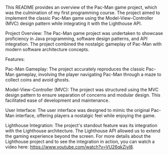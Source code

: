 This README provides an overview of the Pac-Man game project, which was the culmination of my first programming course.
The project aimed to implement the classic Pac-Man game using the Model-View-Controller (MVC) design pattern while integrating it with the Lighthouse API.

Project Overview:
The Pac-Man game project was undertaken to showcase proficiency in Java programming, software design patterns, and API integration.
The project combined the nostalgic gameplay of Pac-Man with modern software architecture concepts.

Features:

Pac-Man Gameplay: The project accurately reproduces the classic Pac-Man gameplay, involving the player navigating Pac-Man through a maze to collect coins and avoid ghosts.

Model-View-Controller (MVC): The project was structured using the MVC design pattern to ensure separation of concerns and modular design. This facilitated ease of development and maintenance.

User Interface: The user interface was designed to mimic the original Pac-Man interface, offering players a nostalgic feel while enjoying the game.

Lighthouse Integration:
The project's standout feature was its integration with the Lighthouse architecture.
The Lighthouse API allowed us to extend the gaming experience beyond the screen.
For more details about the Lighthouse project and to see the integration in action, you can watch a video here: https://www.youtube.com/watch?v=VU26qkZiyl8.
